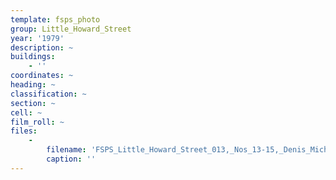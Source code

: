 ```yaml
---
template: fsps_photo
group: Little_Howard_Street
year: '1979'
description: ~
buildings:
    - ''
coordinates: ~
heading: ~
classification: ~
section: ~
cell: ~
film_roll: ~
files:
    -
        filename: 'FSPS_Little_Howard_Street_013,_Nos_13-15,_Denis_Michael_OKeefe,_12-3-B,_1979.png'
        caption: ''
---
```

